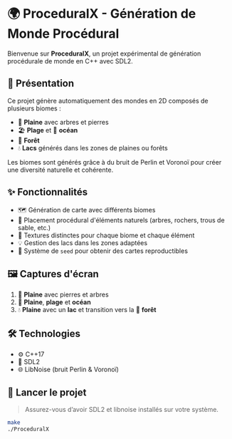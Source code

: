 # 🌍 ProceduralX - Génération de Monde Procédural

Bienvenue sur **ProceduralX**, un projet expérimental de génération procédurale de monde en C++ avec SDL2.

## 🧭 Présentation

Ce projet génère automatiquement des mondes en 2D composés de plusieurs biomes :
- 🌾 **Plaine** avec arbres et pierres
- 🏖️ **Plage** et 🌊 **océan**
- 🌳 **Forêt**
- 💧 **Lacs** générés dans les zones de plaines ou forêts

Les biomes sont générés grâce à du bruit de Perlin et Voronoï pour créer une diversité naturelle et cohérente.

## ✨ Fonctionnalités

- 🗺️ Génération de carte avec différents biomes
- 🌱 Placement procédural d'éléments naturels (arbres, rochers, trous de sable, etc.)
- 🎨 Textures distinctes pour chaque biome et chaque élément
- 💡 Gestion des lacs dans les zones adaptées
- 🧬 Système de `seed` pour obtenir des cartes reproductibles

## 🖼️ Captures d'écran

1. 🌾 **Plaine** avec pierres et arbres  
2. 🌊 **Plaine**, **plage** et **océan**  
3. 💧 **Plaine** avec un **lac** et transition vers la 🌳 **forêt**

## 🛠️ Technologies

- ⚙️ C++17  
- 🧱 SDL2  
- 🌐 LibNoise (bruit Perlin & Voronoï)

## 🚀 Lancer le projet

> Assurez-vous d’avoir SDL2 et libnoise installés sur votre système.

```bash
make
./ProceduralX
